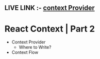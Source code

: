 ## LIVE LINK :- <a href='https://prashcontext2.ccbp.tech/'>context Provider</a>

# React Context | Part 2

- Context Provider
  - Where to Write?
- Context Flow

